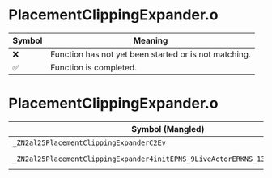 # PlacementClippingExpander.o
| Symbol | Meaning 
| ------------- | ------------- 
| :x: | Function has not yet been started or is not matching. 
| :white_check_mark: | Function is completed. 


# PlacementClippingExpander.o
| Symbol (Mangled) | Symbol (Demangled) | Decompiled? |
| ------------- |  ------------- | ------------- |
| `_ZN2al25PlacementClippingExpanderC2Ev` | `al::PlacementClippingExpander::PlacementClippingExpander(void)` | :white_check_mark: |
| `_ZN2al25PlacementClippingExpander4initEPNS_9LiveActorERKNS_13PlacementInfoE` | `al::PlacementClippingExpander::init(al::LiveActor *,al::PlacementInfo const&)` | :white_check_mark: |
